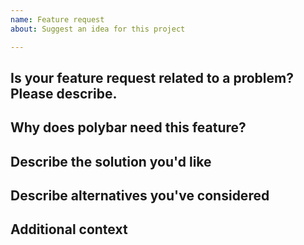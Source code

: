 ```yaml
---
name: Feature request
about: Suggest an idea for this project

---
```


## Is your feature request related to a problem? Please describe.
<!-- A clear and concise description of what the problem is. Ex. I'm always frustrated when [...] -->

## Why does polybar need this feature?
<!-- Describe why this feature would be useful to a large percentage of users (You need to convince us). -->

## Describe the solution you'd like
<!-- A clear and concise description of how your solution would work. This includes possible config options that should be added. -->

## Describe alternatives you've considered
<!-- A clear and concise description of any alternative solutions or features you've considered, if any. -->

## Additional context
<!-- Add any other context or screenshots about the feature request here. -->
